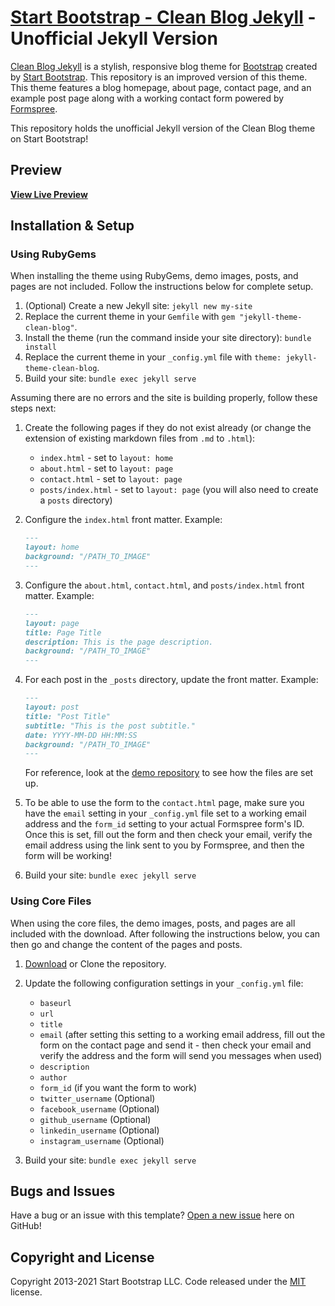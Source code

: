 # [Start Bootstrap - Clean Blog Jekyll](https://startbootstrap.com/themes/clean-blog-jekyll/) - Unofficial Jekyll Version

[Clean Blog Jekyll](https://startbootstrap.com/themes/clean-blog-jekyll/) is a stylish, responsive blog theme for [Bootstrap](https://getbootstrap.com/) created by [Start Bootstrap](https://startbootstrap.com/). This repository is an improved version of this theme. This theme features a blog homepage, about page, contact page, and an example post page along with a working contact form powered by [Formspree](https://formspree.io/).

This repository holds the unofficial Jekyll version of the Clean Blog theme on Start Bootstrap!

## Preview

**[View Live Preview](https://vishalscodes.github.io/startbootstrap-clean-blog-jekyll/)**

## Installation & Setup

### Using RubyGems

When installing the theme using RubyGems, demo images, posts, and pages are not included. Follow the instructions below for complete setup.

1. (Optional) Create a new Jekyll site: `jekyll new my-site`
2. Replace the current theme in your `Gemfile` with `gem "jekyll-theme-clean-blog"`.
3. Install the theme (run the command inside your site directory): `bundle install`
4. Replace the current theme in your `_config.yml` file with `theme: jekyll-theme-clean-blog`.
5. Build your site: `bundle exec jekyll serve`

Assuming there are no errors and the site is building properly, follow these steps next:

1. Create the following pages if they do not exist already (or change the extension of existing markdown files from `.md` to `.html`):

   - `index.html` - set to `layout: home`
   - `about.html` - set to `layout: page`
   - `contact.html` - set to `layout: page`
   - `posts/index.html` - set to `layout: page` (you will also need to create a `posts` directory)

2. Configure the `index.html` front matter. Example:

   ```markdown
   ---
   layout: home
   background: "/PATH_TO_IMAGE"
   ---
   ```

3. Configure the `about.html`, `contact.html`, and `posts/index.html` front matter. Example:

   ```markdown
   ---
   layout: page
   title: Page Title
   description: This is the page description.
   background: "/PATH_TO_IMAGE"
   ---
   ```

4. For each post in the `_posts` directory, update the front matter. Example:

   ```markdown
   ---
   layout: post
   title: "Post Title"
   subtitle: "This is the post subtitle."
   date: YYYY-MM-DD HH:MM:SS
   background: "/PATH_TO_IMAGE"
   ---
   ```

   For reference, look at the [demo repository](https://github.com/StartBootstrap/startbootstrap-clean-blog-jekyll) to see how the files are set up.

5. To be able to use the form to the `contact.html` page, make sure you have the `email` setting in your `_config.yml` file set to a working email address and the `form_id` setting to your actual Formspree form's ID. Once this is set, fill out the form and then check your email, verify the email address using the link sent to you by Formspree, and then the form will be working!

6. Build your site: `bundle exec jekyll serve`

### Using Core Files

When using the core files, the demo images, posts, and pages are all included with the download. After following the instructions below, you can then go and change the content of the pages and posts.

1. [Download](https://github.com/vishalscodes/startbootstrap-clean-blog-jekyll/archive/refs/heads/master.zip) or Clone the repository.
2. Update the following configuration settings in your `_config.yml` file:

   - `baseurl`
   - `url`
   - `title`
   - `email` (after setting this setting to a working email address, fill out the form on the contact page and send it - then check your email and verify the address and the form will send you messages when used)
   - `description`
   - `author`
   - `form_id` (if you want the form to work)
   - `twitter_username` (Optional)
   - `facebook_username` (Optional)
   - `github_username` (Optional)
   - `linkedin_username` (Optional)
   - `instagram_username` (Optional)

3. Build your site: `bundle exec jekyll serve`

## Bugs and Issues

Have a bug or an issue with this template? [Open a new issue](https://github.com/vishalscodes/startbootstrap-clean-blog-jekyll/issues) here on GitHub!

## Copyright and License

Copyright 2013-2021 Start Bootstrap LLC. Code released under the [MIT](https://github.com/StartBootstrap/startbootstrap-clean-blog-jekyll/blob/master/LICENSE) license.
